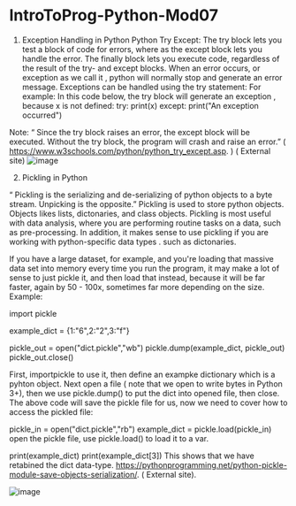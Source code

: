 # IntroToProg-Python-Mod07

1) Exception Handling in Python
Python Try Except: The try block lets you test a block of code for errors, where as the except block lets you handle the error. The finally block lets you execute code, regardless of the result of the try- and except blocks. When an error occurs, or exception as we call it , python will normally stop and generate an error message. Exceptions can be handled using the try statement:
For example: In this code below, the try block will generate an exception , because x is not defined:
try:
  print(x)
except:
  print("An exception occurred")

Note: “ Since the try block raises an error, the except block will be executed. Without the try block, the program will crash and raise an error.” ( https://www.w3schools.com/python/python_try_except.asp. ) ( External site)
![image](https://user-images.githubusercontent.com/94755079/144724206-6050217d-dd9a-46c5-b729-2e00cb673dd9.png)

2) Pickling in Python

“ Pickling is the serializing and de-serializing of python objects to a byte stream. Unpicking is the opposite.” Pickling is used to store python objects. Objects likes lists, dictonaries, and class objects. Pickling is most useful with data analysis, where you are performing routine tasks on a data, such as pre-processing. In addition, it makes sense to use pickling if you are working with python-specific data types . such as dictonaries.

If you have a large dataset, for example, and you're loading that massive data set into memory every time you run the program, it may make a lot of sense to just pickle it, and then load that instead, because it will be far faster, again by 50 - 100x, sometimes far more depending on the size.
Example:

import pickle

example_dict = {1:"6",2:"2",3:"f"}

pickle_out = open("dict.pickle","wb")
pickle.dump(example_dict, pickle_out)
pickle_out.close()

First, importpickle to use it, then define an exampke dictionary which is a pyhton object. Next open a file ( note that we open to write bytes in Python 3+), then we use pickle.dump() to put the dict into opened file, then close.
The above code will save the pickle file for us, now we need to cover how to access the pickled file:

pickle_in = open("dict.pickle","rb")
example_dict = pickle.load(pickle_in)
open the pickle file, use pickle.load() to load it to a var.

print(example_dict)
print(example_dict[3])
This shows that we have retabined the dict data-type.
https://pythonprogramming.net/python-pickle-module-save-objects-serialization/.  ( External site).

![image](https://user-images.githubusercontent.com/94755079/144724267-219425af-d359-4a37-a831-c7852b91e856.png)
